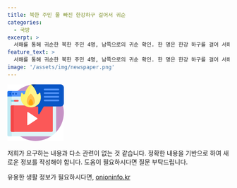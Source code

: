 ```yaml
---
title: 북한 주민 물 빠진 한강하구 걸어서 귀순
categories:
  - 국방
excerpt: >
  서해를 통해 귀순한 북한 주민 4명, 남쪽으로의 귀순 확인. 한 명은 한강 하구를 걸어 서해 북방한계선(NLL)을 넘어와, 군에 귀순 의사를 밝혔다. 군은 미상인원의 신병을 확보하고, 귀순 여부는 관계 기관에서 조사 중. 귀순 주민의 신원과 귀순 의사의 확실성에 대한 논의는 계속되고 있다. 해당 주민들은 관계 기관의 조사를 받으며, 북한군의 특이동향은 없는 것으로 확인됐다. 이번 귀순이 대북 확성기 방송에 영향을 받았을 가능성도 제기되고 있다.
feature_text: >
  서해를 통해 귀순한 북한 주민 4명, 남쪽으로의 귀순 확인. 한 명은 한강 하구를 걸어 서해 북방한계선(NLL)을 넘어와, 군에 귀순 의사를 밝혔다. 군은 미상인원의 신병을 확보하고, 귀순 여부는 관계 기관에서 조사 중. 귀순 주민의 신원과 귀순 의사의 확실성에 대한 논의는 계속되고 있다. 해당 주민들은 관계 기관의 조사를 받으며, 북한군의 특이동향은 없는 것으로 확인됐다. 이번 귀순이 대북 확성기 방송에 영향을 받았을 가능성도 제기되고 있다.
image: '/assets/img/newspaper.png'
---
```


<p><img src="/assets/img/news.png" alt="rentncar 속보" /></p>

<p>저희가 요구하는 내용과 다소 관련이 없는 것 같습니다. 정확한 내용을 기반으로 하여 새로운 정보를 작성해야 합니다. 도움이 필요하시다면 질문 부탁드립니다.</p>
유용한 생활 정보가 필요하시다면, <a href="https://onioninfo.kr" rel="dofollow">onioninfo.kr</a>


